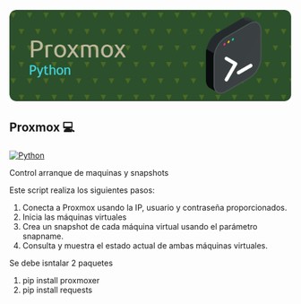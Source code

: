 ![Banner de proxmox](banner.png)
## Proxmox 💻 <p align="left">
<a href="https://www.python.org/" target="_blank" rel="noreferrer"><img src="https://raw.githubusercontent.com/danielcranney/readme-generator/main/public/icons/skills/python-colored.svg" width="36" height="36" alt="Python" /></a>
</p>
Control arranque de maquinas y snapshots 


Este script realiza los siguientes pasos:

1. Conecta a Proxmox usando la IP, usuario y contraseña proporcionados.
2. Inicia las máquinas virtuales 
3. Crea un snapshot de cada máquina virtual usando el parámetro snapname.
4. Consulta y muestra el estado actual de ambas máquinas virtuales.



Se debe isntalar 2 paquetes 

1. pip install proxmoxer
2. pip install requests

